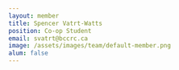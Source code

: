 ```yaml
---
layout: member
title: Spencer Vatrt-Watts
position: Co-op Student
email: svatrt@bccrc.ca
image: /assets/images/team/default-member.png
alum: false
---
```


